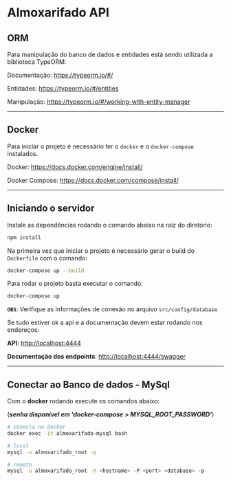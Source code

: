 # Almoxarifado API

## ORM

Para manipulação do banco de dados e entidades está sendo utilizada a biblioteca TypeORM:

Documentação: <https://typeorm.io/#/>

Entidades: <https://typeorm.io/#/entities>

Manipulação: <https://typeorm.io/#/working-with-entity-manager>

---

## Docker

Para iniciar o projeto é necessário ter o `docker` e o `docker-compose` instalados.

Docker: <https://docs.docker.com/engine/install/>

Docker Compose: <https://docs.docker.com/compose/install/>

---

## Iniciando o servidor

Instale as dependências rodando o comando abaixo na raiz do diretório:

```sh
npm install
```

Na primeira vez que iniciar o projeto é necessário gerar o build do `Dockerfile` com o comando:

```sh
docker-compose up --build
```

Para rodar o projeto basta executar o comando:

```sh
docker-compose up
```

**`OBS`**: Verifique as informações de conexão no arquivo `src/config/database`

Se tudo estiver ok a api e a documentação devem estar rodando nos endereços:

**API**: <http://localhost:4444>

**Documentação dos endpoints**: <http://localhost:4444/swagger>

---

## Conectar ao Banco de dados - MySql

Com o **docker** rodando execute os comandos abaixo:

(***senha disponível em 'docker-compose > MYSQL_ROOT_PASSWORD'***)

```sh
# conecta no docker
docker exec -it almoxarifado-mysql bash

# local
mysql -u almoxarifado_root -p

# remoto
mysql -u almoxarifado_root -h <hostname> -P <port> <database> -p
```
